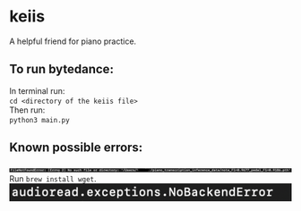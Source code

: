 # keiis
A helpful friend for piano practice.


## To run bytedance:
In terminal run:\
`cd <directory of the keiis file>`\
Then run:\
`python3 main.py`

## Known possible errors:
![plot](./FileNotFoundError.jpeg)\
Run `brew install wget`. \
![plot](./audioread.exception.NoBackendError.png)

